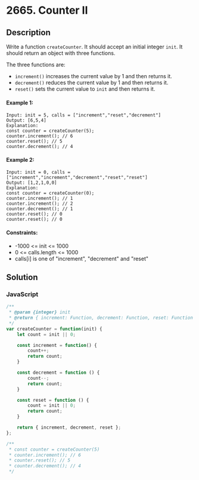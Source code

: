 # 2665. Counter II


## Description
Write a function `createCounter`. It should accept an initial integer `init`. It should return an object with three functions.

The three functions are:

-   `increment()` increases the current value by 1 and then returns it.
-   `decrement()` reduces the current value by 1 and then returns it.
-   `reset()` sets the current value to `init` and then returns it.

#### Example 1:
```
Input: init = 5, calls = ["increment","reset","decrement"]
Output: [6,5,4]
Explanation:
const counter = createCounter(5);
counter.increment(); // 6
counter.reset(); // 5
counter.decrement(); // 4
```

#### Example 2:
```
Input: init = 0, calls = ["increment","increment","decrement","reset","reset"]
Output: [1,2,1,0,0]
Explanation:
const counter = createCounter(0);
counter.increment(); // 1
counter.increment(); // 2
counter.decrement(); // 1
counter.reset(); // 0
counter.reset(); // 0
```

#### Constraints:
- -1000 <= init <= 1000
- 0 <= calls.length <= 1000
- calls[i] is one of "increment", "decrement" and "reset"


## Solution

### JavaScript
```js
/**
 * @param {integer} init
 * @return { increment: Function, decrement: Function, reset: Function }
 */
var createCounter = function(init) {
    let count = init || 0;

    const increment = function() {
        count++;
        return count;
    }

    const decrement = function () {
        count--;
        return count;
    }

    const reset = function () {
        count = init || 0;
        return count;
    }

    return { increment, decrement, reset };
};

/**
 * const counter = createCounter(5)
 * counter.increment(); // 6
 * counter.reset(); // 5
 * counter.decrement(); // 4
 */
```
